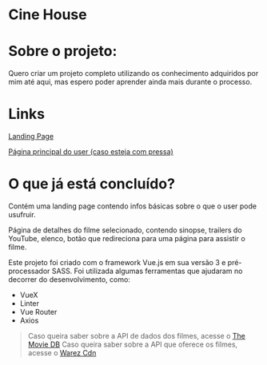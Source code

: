 # Cine House
<h1>Sobre o projeto:</h1>
<p>
    Quero criar um projeto completo utilizando os conhecimento adquiridos por mim até aqui, mas espero poder aprender ainda mais durante o  processo.
</p>

# Links

[Landing Page](https://cine-house-project.vercel.app/)

[Página principal do user (caso esteja com pressa)](https://cine-house-project.vercel.app/main/1/painel)

# O que já está concluído?
<p>
    Contém uma landing page contendo infos básicas sobre o que o user pode usufruir.
</p>
<p>
    Página de detalhes do filme selecionado, contendo sinopse, trailers do YouTube, elenco, botão que redireciona para uma página para assistir o filme.
</p>
Este projeto foi criado com o framework Vue.js em sua versão 3 e pré-processador SASS. Foi utilizada algumas ferramentas que ajudaram no decorrer do desenvolvimento, como:
    <ul>
        <li>VueX</li>
        <li>Linter</li>
        <li>Vue Router</li>
        <li>Axios</li>
    </ul>

> Caso queira saber sobre a API de dados dos filmes, acesse o <a href='https://api.themoviedb.org'>The Movie DB</a>
> Caso queira saber sobre a API que oferece os filmes, acesse o <a href='https://warezcdn.com/'>Warez Cdn</a>
